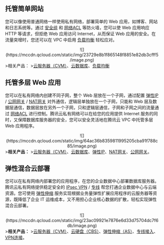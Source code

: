 ##  托管简单网站
您可以像使用普通网络一样使用私有网络，部署简单的 Web 应用，如博客、网站和日志系统等。通过  <a href="https://cloud.tencent.com/doc/product/213/500" target="_blank">安全组</a> 和 <a href="https://cloud.tencent.com/doc/product/215/5132" target="_blank">网络ACL</a> 等防火墙，您可以使 Web 应用响应 HTTP 等请求，但拒绝 Web 应用访问 Internet，从而保证 Web 应用的安全。在流量突增时，您还可以在 VPC 中启用 <a href="https://cloud.tencent.com/doc/product/214/524" target="_blank">负载均衡</a> 轻松应对。
<div style="text-align:center">
![](https://mccdn.qcloud.com/static/img/23729e8b1f865148f8851e82db3cfff5/image.png)

</div>
>相关产品：
><a href="https://cloud.tencent.com/doc/product/213/495" target="_blank">云服务器（CVM）</a>、<a href="https://cloud.tencent.com/doc/product/236" target="_blank">云数据库</a>、<a href="https://cloud.tencent.com/doc/product/214/524
" target="_blank">负载均衡</a>

##  托管多层 Web 应用
您可以在私有网络内创建不同子网，整个 Web 层放在一个子网，通过配置 <a href="https://cloud.tencent.com/doc/product/213/1941" target="_blank">弹性IP</a> / <a href="https://cloud.tencent.com/doc/product/215/4972" target="_blank">公网网关</a> / <a href="https://cloud.tencent.com/doc/product/215/4975" target="_blank">NAT网关</a> 对外通信，逻辑层单独放在一个子网，只能和 Web 层及数据层通信，数据层放在另外一个子网，只和逻辑层通信，子网和子网之间的流量通过 <a href="https://cloud.tencent.com/doc/product/215/5132" target="_blank">网络ACL</a> 进行控制。腾讯云私有网络可以在给您的应用提供 Internet 服务的同时，又保障数据库服务器的安全，您可以安全灵活地在腾讯云 VPC 中托管多层 Web 应用程序。
<div style="text-align:center">
![](https://mccdn.qcloud.com/static/img/64ac36b8359811995205cba91f788c85/image.png)

</div>
><b>相关产品：</b>
><a href="https://cloud.tencent.com/doc/product/213/495" target="_blank">云服务器（CVM）</a>、<a href="https://cloud.tencent.com/doc/product/236/3188" target="_blank">云数据库</a>、<a href="https://cloud.tencent.com/doc/product/213/1941" target="_blank">弹性IP</a>、<a href="https://cloud.tencent.com/doc/product/215/4975" target="_blank">NAT网关</a>、<a href="https://cloud.tencent.com/doc/product/215/4972" target="_blank">公网网关</a>。

##  弹性混合云部署
您可以在私有网络内部署您的应用程序，在您的企业数据中心部署数据库服务器。腾讯云私有网络提供稳定安全的 <a href="https://cloud.tencent.com/doc/product/215/4956" target="_blank">IPsec VPN</a> / <a href="https://cloud.tencent.com/doc/product/215/4976" target="_blank">专线</a> 帮您打通企业数据中心与云端资源。您可使用 <a href="https://cloud.tencent.com/doc/product/377/3154" target="_blank">弹性伸缩</a> 服务实现根据业务量弹性扩展应用程序的云服务器等资源，既降低了企业 IT 运维成本，又不用担心企业核心数据的扩散，轻松实现弹性混合云部署。
<div style="text-align:center">
![](https://mccdn.qcloud.com/static/img/23ac09921e7876e6d33d75704dc7f6db/image.png)

</div>
><b>相关产品：</b>
><a href="https://cloud.tencent.com/doc/product/213/495" target="_blank">云服务器（CVM）</a>、<a href="https://cloud.tencent.com/doc/product/362/2345" target="_blank">云硬盘（CBS）</a>、<a href="https://cloud.tencent.com/doc/product/377/3154" target="_blank">弹性伸缩（AS）</a>、<a href="https://cloud.tencent.com/doc/product/215/4976" target="_blank">专线接入</a>、<a href="https://cloud.tencent.com/doc/product/215/4956" target="_blank">VPN连接</a>。
